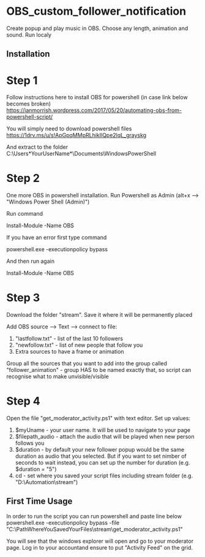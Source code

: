 # OBS_custom_follower_notification
Create popup and play music in OBS. Choose any length, animation and sound. Run localy


## Installation

# Step 1

Follow instructions here to install OBS for powershell (in case link below becomes broken)
https://ianmorrish.wordpress.com/2017/05/20/automating-obs-from-powershell-script/

You will simply need to download powershell files 
https://1drv.ms/u/s!ApGpqMMpRLhikIlQpe2lqL_grayskg

And extract to the folder C:\Users\*YourUserName*\Documents\WindowsPowerShell


# Step 2

One more OBS in powershell installation. Run Powershell as Admin (alt+x --> "Windows Power Shell (Admin)")

Run command

  Install-Module -Name OBS

If you have an error first type command

  powershell.exe -executionpolicy bypass 

And then run again 

  Install-Module -Name OBS
  
  
# Step 3 

Download the folder "stream".
Save it where it will be permanently placed

Add OBS source --> Text --> connect to file:
  1) "lastfollow.txt" - list of the last 10 followers
  2) "newfollow.txt" - list of new people that follow you
  3) Extra sources to have a frame or animation

Group all the sources that you want to add into the group called "follower_animation" - group HAS to be named exactly that, so script can recognise what to make unvisible/visible

# Step 4

Open the file "get_moderator_activity.ps1" with text editor. Set up values:

  1) $myUname - your user name. It will be used to navigate to your page
  2) $filepath_audio - attach the audio that will be played when new person follows you
  3) $duration - by default your new follower popup would be the same duration as audio that you selected. But if you want to set nimber of seconds to wait instead, you can set up the number for duration (e.g. $duration = "5")
  4) cd - set where you saved your script files including stream folder (e.g. "D:\Automation\stream")


## First Time Usage

In order to run the script you can run powershell and paste line below
    powershell.exe -executionpolicy bypass -file "C:\PathWhereYouSavedYourFiles\stream\get_moderator_activity.ps1"


You will see that the windows explorer will open and go to your moderator page. Log in to your accountand ensure to put "Activity Feed" on the grid.


